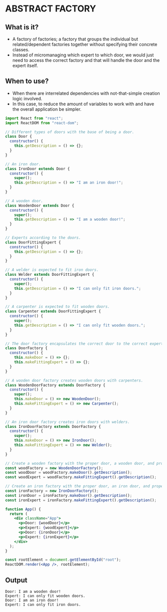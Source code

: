 # ABSTRACT FACTORY

## What is it?

- A factory of factories; a factory that groups the individual but related/dependent factories together without specifying their concrete classes.
- Instead of micromanaging which expert to which door, we would just need to access the correct factory and that will handle the door and the expert itself.

## When to use?

- When there are interrelated dependencies with not-that-simple creation logic involved.
- In this case, to reduce the amount of variables to work with and have the overall application be simpler.

```jsx
import React from "react";
import ReactDOM from "react-dom";

// Different types of doors with the base of being a door.
class Door {
  constructor() {
    this.getDescription = () => {};
  }
}

// An iron door.
class IronDoor extends Door {
  constructor() {
    super();
    this.getDescription = () => "I am an iron door!";
  }
}

// A wooden door.
class WoodenDoor extends Door {
  constructor() {
    super();
    this.getDescription = () => "I am a wooden door!";
  }
}

// Experts according to the doors.
class DoorFittingExpert {
  constructor() {
    this.getDescription = () => {};
  }
}

// A welder is expected to fit iron doors.
class Welder extends DoorFittingExpert {
  constructor() {
    super();
    this.getDescription = () => "I can only fit iron doors.";
  }
}

// A carpenter is expected to fit wooden doors.
class Carpenter extends DoorFittingExpert {
  constructor() {
    super();
    this.getDescription = () => "I can only fit wooden doors.";
  }
}

// The door factory encapsulates the correct door to the correct expert.
class DoorFactory {
  constructor() {
    this.makeDoor = () => {};
    this.makeFittingExpert = () => {};
  }
}

// A wooden door factory creates wooden doors with carpenters.
class WoodenDoorFactory extends DoorFactory {
  constructor() {
    super();
    this.makeDoor = () => new WoodenDoor();
    this.makeFittingExpert = () => new Carpenter();
  }
}

// An iron door factory creates iron doors with welders.
class IronDoorFactory extends DoorFactory {
  constructor() {
    super();
    this.makeDoor = () => new IronDoor();
    this.makeFittingExpert = () => new Welder();
  }
}

// Create a wooden factory with the proper door, a wooden door, and proper expert, a carpenter.
const woodFactory = new WoodenDoorFactory();
const woodDoor = woodFactory.makeDoor().getDescription();
const woodExpert = woodFactory.makeFittingExpert().getDescription();

// Create an iron factory with the proper door, an iron door, and proper expert, a welder.
const ironFactory = new IronDoorFactory();
const ironDoor = ironFactory.makeDoor().getDescription();
const ironExpert = ironFactory.makeFittingExpert().getDescription();

function App() {
  return (
    <div className="App">
      <p>Door: {woodDoor}</p>
      <p>Expert: {woodExpert}</p>
      <p>Door: {ironDoor}</p>
      <p>Expert: {ironExpert}</p>
    </div>
  );
}

const rootElement = document.getElementById("root");
ReactDOM.render(<App />, rootElement);
```

## Output

```
Door: I am a wooden door!
Expert: I can only fit wooden doors.
Door: I am an iron door!
Expert: I can only fit iron doors.
```
